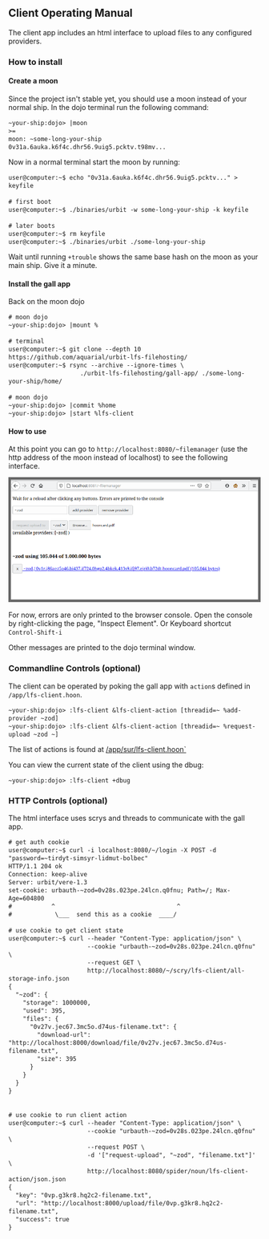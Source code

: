 ## Client Operating Manual

The client app includes an html interface to upload files to any configured providers.
### How to install


#### Create a moon

Since the project isn't stable yet, you should use a moon instead of your normal ship. In the dojo terminal run the following command:

```
~your-ship:dojo> |moon
>=
moon: ~some-long-your-ship
0v31a.6auka.k6f4c.dhr56.9uig5.pcktv.t98mv...
```

Now in a normal terminal start the moon by running:

```
user@computer:~$ echo "0v31a.6auka.k6f4c.dhr56.9uig5.pcktv..." > keyfile

# first boot
user@computer:~$ ./binaries/urbit -w some-long-your-ship -k keyfile

# later boots
user@computer:~$ rm keyfile
user@computer:~$ ./binaries/urbit ./some-long-your-ship
```

Wait until running `+trouble` shows the same base hash on the moon as your main ship. Give it a minute.

#### Install the gall app

Back on the moon dojo
```
# moon dojo
~your-ship:dojo> |mount %

# terminal 
user@computer:~$ git clone --depth 10 https://github.com/aquarial/urbit-lfs-filehosting/
user@computer:~$ rsync --archive --ignore-times \
                    ./urbit-lfs-filehosting/gall-app/ ./some-long-your-ship/home/

# moon dojo
~your-ship:dojo> |commit %home
~your-ship:dojo> |start %lfs-client
```

#### How to use

At this point you can go to `http://localhost:8080/~filemanager` (use the http address of the moon instead of localhost) to see the following interface.

![demo ui](./interface.png)

For now, errors are only printed to the browser console. Open the console by right-clicking the page, "Inspect Element". Or Keyboard shortcut `Control-Shift-i`

Other messages are printed to the dojo terminal window.

### Commandline Controls (optional)

The client can be operated by poking the gall app with `action`s defined in `/app/lfs-client.hoon`.

```
~your-ship:dojo> :lfs-client &lfs-client-action [threadid=~ %add-provider ~zod]
~your-ship:dojo> :lfs-client &lfs-client-action [threadid=~ %request-upload ~zod ~]
```

The list of actions is found at [/app/sur/lfs-client.hoon`](https://github.com/aquarial/urbit-lfs-filehosting/blob/master/gall-app/sur/lfs-client.hoon)


You can view the current state of the client using the dbug:

```
~your-ship:dojo> :lfs-client +dbug
```

### HTTP Controls (optional)

The html interface uses scrys and threads to communicate with the gall app.

```
# get auth cookie
user@computer:~$ curl -i localhost:8080/~/login -X POST -d "password=~tirdyt-simsyr-lidmut-bolbec"
HTTP/1.1 204 ok
Connection: keep-alive
Server: urbit/vere-1.3
set-cookie: urbauth-~zod=0v28s.023pe.24lcn.q0fnu; Path=/; Max-Age=604800
#           ^                                  ^
#            \___  send this as a cookie  ____/

# use cookie to get client state
user@computer:~$ curl --header "Content-Type: application/json" \
                      --cookie "urbauth-~zod=0v28s.023pe.24lcn.q0fnu" \
                      --request GET \
                      http://localhost:8080/~/scry/lfs-client/all-storage-info.json
{
  "~zod": {
    "storage": 1000000,
    "used": 395,
    "files": {
      "0v27v.jec67.3mc5o.d74us-filename.txt": {
        "download-url": "http://localhost:8000/download/file/0v27v.jec67.3mc5o.d74us-filename.txt",
        "size": 395
      }
    }
  }
}


# use cookie to run client action
user@computer:~$ curl --header "Content-Type: application/json" \
                      --cookie "urbauth-~zod=0v28s.023pe.24lcn.q0fnu" \
                      --request POST \
                      -d '["request-upload", "~zod", "filename.txt"]' \
                      http://localhost:8080/spider/noun/lfs-client-action/json.json
{
  "key": "0vp.g3kr8.hq2c2-filename.txt",
  "url": "http://localhost:8000/upload/file/0vp.g3kr8.hq2c2-filename.txt",
  "success": true
}
```
